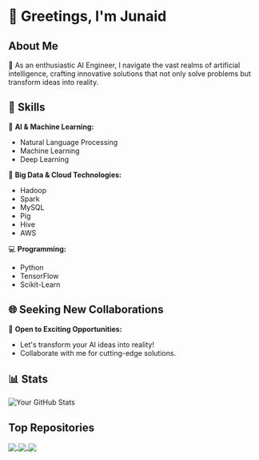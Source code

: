# 🌟 Greetings, I'm Junaid

## About Me

🧠 As an enthusiastic AI Engineer, I navigate the vast realms of artificial intelligence, crafting innovative solutions that not only solve problems but transform ideas into reality.

## 🚀 Skills

🤖 **AI & Machine Learning:**                                                                           
- Natural Language Processing
- Machine Learning
- Deep Learning

💾 **Big Data & Cloud Technologies:**
- Hadoop
- Spark
- MySQL
- Pig
- Hive
- AWS

💻 **Programming:**
- Python
- TensorFlow
- Scikit-Learn

## 🌐 Seeking New Collaborations

🌟 **Open to Exciting Opportunities:**
- Let's transform your AI ideas into reality!
- Collaborate with me for cutting-edge solutions.

## 📊 Stats

![Your GitHub Stats](https://github-readme-stats.vercel.app/api?username=junaidrhmn&show_icons=true&theme=ambient_gradient)

## Top Repositories

<a href="https://github.com/junaidrhmn/Image-Caption-generator">
  <img align="center" src="https://github-readme-stats.vercel.app/api/pin/?username=junaidrhmn&repo=Image-Caption-generator&theme=buefy" />
</a>
<a href="https://github.com/junaidrhmn/Simple-Handwritten-Digit_Recognition">
  <img align="center" src="https://github-readme-stats.vercel.app/api/pin/?username=junaidrhmn&repo=Simple-Handwritten-Digit_Recognition&theme=buefy" />
</a>
<a href="https://github.com/junaidrhmn/Used-car-price-prediction">
  <img align="center" src="https://github-readme-stats.vercel.app/api/pin/?username=junaidrhmn&repo=Used-car-price-prediction&theme=buefy" />
</a>
